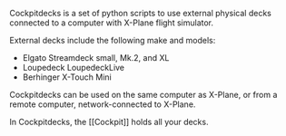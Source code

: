 Cockpitdecks is a set of python scripts to use external physical decks connected to a computer with X-Plane flight simulator.

External decks include the following make and models:

- Elgato Streamdeck small, Mk.2, and XL
- Loupedeck LoupedeckLive
- Berhinger X-Touch Mini

Cockpitdecks can be used on the same computer as X-Plane, or from a remote computer, network-connected to X-Plane.

In Cockpitdecks, the [[Cockpit]] holds all your decks.
